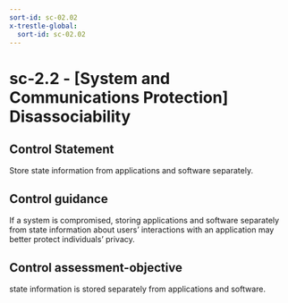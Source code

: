 ```yaml
---
sort-id: sc-02.02
x-trestle-global:
  sort-id: sc-02.02
---
```


# sc-2.2 - \[System and Communications Protection\] Disassociability

## Control Statement

Store state information from applications and software separately.

## Control guidance

If a system is compromised, storing applications and software separately from state information about users’ interactions with an application may better protect individuals’ privacy.

## Control assessment-objective

state information is stored separately from applications and software.
